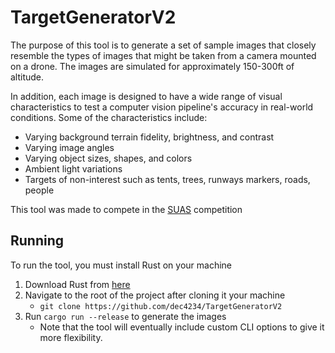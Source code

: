 # TargetGeneratorV2
The purpose of this tool is to generate a set of sample images that closely resemble
the types of images that might be taken from a camera mounted on a drone. The images
are simulated for approximately 150-300ft of altitude.

In addition, each image is designed to have a wide range of visual characteristics to test a computer vision pipeline's
accuracy in real-world conditions. Some of the characteristics include:
- Varying background terrain fidelity, brightness, and contrast
- Varying image angles
- Varying object sizes, shapes, and colors
- Ambient light variations
- Targets of non-interest such as tents, trees, runways markers, roads, people

This tool was made to compete in the [SUAS](https://suas-competition.org/) competition

## Running
To run the tool, you must install Rust on your machine

1. Download Rust from [here](https://www.rust-lang.org/tools/install)
2. Navigate to the root of the project after cloning it your machine
   - `git clone https://github.com/dec4234/TargetGeneratorV2` 
3. Run `cargo run --release` to generate the images
   - Note that the tool will eventually include custom CLI options to give it more flexibility.
